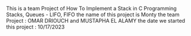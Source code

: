 This is a team Project of How To Implement a Stack in C Programming Stacks, Queues - LIFO, FIFO
the name of this project is Monty 
the team Project : OMAR DRIOUCH  and MUSTAPHA EL ALAMY 
the date we started this project : 10/17/2023


